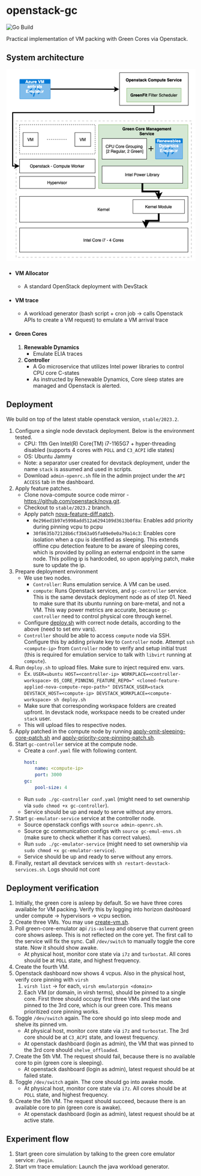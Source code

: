 # openstack-gc

![Go Build](https://github.com/crunchycookie/openstack-gc/actions/workflows/go.yml/badge.svg)

Practical implementation of VM packing with Green Cores via Openstack.

## System architecture

![system-architecture.png](system-architecture.png)

- #### VM Allocator
    - A standard OpenStack deployment with DevStack
- #### VM trace
    - A workload generator (bash script + cron job -> calls Openstack APIs to create a VM request) to emulate a VM
      arrival trace
- #### Green Cores
    1. **Renewable Dynamics**
        - Emulate ELIA traces
    2. **Controller**
        - A Go microservice that utilizes Intel power libraries to control CPU core C-states
        - As instructed by Renewable Dynamics, Core sleep states are managed and Openstack is alerted.

## Deployment

We build on top of the latest stable openstack version, `stable/2023.2`.

1. Configure a single node devstack deployment. Below is the environment tested.
    - CPU: 11th Gen Intel(R) Core(TM) i7-1165G7 + hyper-threading disabled (supports 4 cores with `POLL` and `C3_ACPI`
      idle states)
    - OS: Ubuntu Jammy
    - Note: a separator user created for devstack deployment, under the name `stack` is assumed and used in scripts.
    - Download `admin-openrc.sh` file in the admin project under the `API ACCESS` tab in the dashboard.
2. Apply feature patches.
    - Clone nova-compute source code mirror - https://github.com/openstack/nova.git.
    - Checkout to `stable/2023.2` branch.
    - Apply
      patch [nova-feature-diff.patch](extensions%2Fnova-feature-diff.patch).
        - `0e296ed1b97e5998add512a6294109d3613b0f8a`: Enables add priority during pinning vcpu to pcpu
        - `30f8635b72128b6cf3b63a05fa09e0e0a79a14c3`: Enables core isolation when a cpu is identified as sleeping. This
          extends offline cpu detection feature to be aware of sleeping cores, which is provided by polling an external
          endpoint in the same node. This polling ip is hardcoded, so upon applying patch, make sure to update the ip.
3. Prepare deployment environment
    - We use two nodes.
        - `Controller`: Runs emulation service. A VM can be used.
        - `compute`: Runs Openstack services, and `gc-controller` service. This is the same devstack deployment node as
          of
          step 01. Need to make sure that its ubuntu running on bare-metal, and not a VM. This way power metrics are
          accurate, because `gc-controller` need to control physical core through kernel.
    - Configure [deploy.sh](deploy.sh) with correct node details, according to the above (need to set env vars).
    - `Controller` should be able to access `compute` node via SSH. Configure this by adding private key to `Controller`
      node. Attempt `ssh <compute-ip>` from `Controller` node to verify and setup initial trust (this is required for
      emulation service to talk with `libvirt` running at `compute`).
4. Run `deploy.sh` to upload files. Make sure to inject required env. vars.
    - Ex. `USER=ubuntu HOST=<controller-ip> WORKPLACE=<controller-workspace> OS_CORE_PINNING_FEATURE_REPO="
      <cloned-feature-applied-nova-compute-repo-path>" DEVSTACK_USER=stack DEVSTACK_HOST=<compute-ip> DEVSTACK_WORKPLACE=<compute-workspace> sh deploy.sh`
    - Make sure that corresponding workspace folders are created upfront. In devstack node, workspace needs to be
      created under `stack` user.
    - This will upload files to respective nodes.
5. Apply patched in the compute node by
   running [apply-omit-sleeping-core-patch.sh](extensions%2Fworkaround-omit-sleeping-core-from-pcpu%2Fapply-omit-sleeping-core-patch.sh)
   and
   [apply-priority-core-pinning-patch.sh](extensions%2Ffeature-priority-core-pinning%2Fapply-priority-core-pinning-patch.sh).
6. Start `gc-controller` service at the compute node.
    - Create a `conf.yaml` file with following content.
        ```yaml
        host:
            name: <compute-ip>
            port: 3000
        gc:
            pool-size: 4
        ```
    - Run `sudo ./gc-controller conf.yaml` (might need to set ownership via `sudo chmod +x gc-controller`).
    - Service should be up and ready to serve without any errors.
7. Start `gc-emulator-service` service at the controller node.
    - Source openstack configs with `source admin-openrc.sh`.
    - Source gc communication configs with `source gc-emul-envs.sh` (make sure to check whether it has correct values).
    - Run `sudo ./gc-emulator-service` (might need to set ownership via `sudo chmod +x gc-emulator-service`).
    - Service should be up and ready to serve without any errors.
8. Finally, restart all devstack services with `sh restart-devstack-services.sh`. Logs should not cont

## Deployment verification

1. Initially, the green core is asleep by default. So we have three cores available for VM packing. Verify this by
   logging into horizon dashboard under compute -> hypervisors -> vcpu section.
2. Create three VMs. You may
   use [create-vm.sh](vm-trace%2Faz-trace-gen%2Fsrc%2Fmain%2Fresources%2Fos-client%2Fcreate-vm.sh).
3. Poll green-core-emulator api `/is-asleep` and observe that current green core shows asleep. This is not reflected on
   the core
   yet. The first call to the service will fix the sync. Call `/dev/switch` to manually toggle the core state. Now it
   should show awake.
    - At physical host, monitor core state via `i7z` and `turbostat`. All cores should be at `POLL` state, and highest
      frequency.
3. Create the fourth VM.
2. Openstack dashboard now shows 4 vcpus. Also in the physical host, verify core pinning with `virsh`
    1. `virsh list` -> for each, `virsh emulatorpin <domain>`
    2. Each VM (or domain, in virsh terms), should be pinned to a single core. First three should occupy first three
       VMs and the last one pinned to the 3rd core, which is our green core. This means prioritized core pinning works.
4. Toggle `/dev/switch` again. The core should go into sleep mode and shelve its pinned vm.
    - At physical host, monitor core state via `i7z` and `turbostat`. The 3rd core should be at `C3_ACPI` state, and
      lowest frequency.
    - At openstack dashboard (login as admin), the VM that was pinned to the 3rd core should `shelve_offloaded`.
5. Create the 5th VM. The request should fail, because there is no available core to pin (green core is sleeping).
    - At openstack dashboard (login as admin), latest request should be at failed state.
6. Toggle `/dev/switch` again. The core should go into awake mode.
    - At physical host, monitor core state via `i7z`. All cores should be at `POLL` state, and highest frequency.
7. Create the 5th VM. The request should succeed, because there is an available core to pin (green core is awake).
    - At openstack dashboard (login as admin), latest request should be at active state.

## Experiment flow

1. Start green core simulation by talking to the green core emulator service: `/begin`.
2. Start vm trace emulation: Launch the java workload generator.